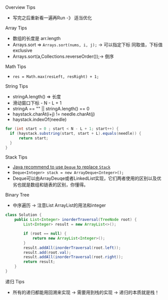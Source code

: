 Overview Tips 
* 写完之后重新看一遍再Run -》 适当优化


Array Tips
* 数组的长度是 arr.length
* Arrays.sort => `Arrays.sort(nums, i, j);` -> 可以指定下标 同取值，下标值exclusive 
* Arrays.sort(a,Collections.reverseOrder());-> 倒序

Math Tips
* `res = Math.max(resLeft, resRight) + 1;`


String Tips
* stringA.length() => 长度
* 滑动窗口下标 - N - L + 1
* stringA == "" || stringA.length() == 0
* haystack.charAt(i+j) != needle.charAt(j)
* haystack.indexOf(needle)
```java
for (int start = 0 ; start < N - L + 1; start++) {
  if (haystack.substring(start, start + L).equals(needle)) {
      return start;
  }
}
```

Stack Tips
* [Java recommend to use `Deque` to replace `Stack`](https://chengfeng96.com/blog/2018/01/20/Java%E4%B8%AD%E7%94%A8Deque%E6%8E%A5%E5%8F%A3%E4%BB%A3%E6%9B%BFStack%E6%8E%A5%E5%8F%A3%E5%AE%8C%E6%88%90%E6%A0%88%E5%8A%9F%E8%83%BD/)
* `Deque<Integer> stack = new ArrayDeque<Integer>();`
* Deque可以由ArrayDeuqe或者LinkedList实现，它们两者使用的区别以及优劣也就是数组和链表的区别，你懂得。

Binary Tree
* 中序遍历 -> 注意List ArrayList的用法和integer
```java
class Solution {
    public List<Integer> inorderTraversal(TreeNode root) {
        List<Integer> result = new ArrayList<>();

        if (root == null) {
            return new ArrayList<Integer>();
        }
        result.addAll(inorderTraversal(root.left));
        result.add(root.val);
        result.addAll(inorderTraversal(root.right));
        return result;
    }
}
```

递归 Tips
* 所有的递归都能用回溯来实现 -> 需要用到栈的实现 -> 递归的本质就是栈！